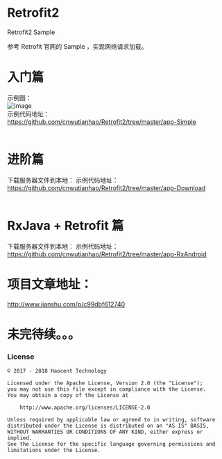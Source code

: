 # Retrofit2
Retrofit2 Sample

参考 Retrofit 官网的 Sample ，实现网络请求加载。

# 入门篇
示例图：
</br>![image](https://github.com/cnwutianhao/Retrofit2/blob/master/screenshoot/Loading%20to%20Content.gif)
</br>示例代码地址：
</br>https://github.com/cnwutianhao/Retrofit2/tree/master/app-Simple
</br>
</br>
# 进阶篇
下载服务器文件到本地：
示例代码地址：
</br>https://github.com/cnwutianhao/Retrofit2/tree/master/app-Download
</br>
</br>
# RxJava + Retrofit 篇
下载服务器文件到本地：
示例代码地址：
</br>https://github.com/cnwutianhao/Retrofit2/tree/master/app-RxAndroid

# 项目文章地址：
http://www.jianshu.com/p/c99dbf612740

# 未完待续。。。

### License
```
© 2017 - 2018 Haocent Technology

Licensed under the Apache License, Version 2.0 (the "License");
you may not use this file except in compliance with the License.
You may obtain a copy of the License at

    http://www.apache.org/licenses/LICENSE-2.0

Unless required by applicable law or agreed to in writing, software
distributed under the License is distributed on an "AS IS" BASIS,
WITHOUT WARRANTIES OR CONDITIONS OF ANY KIND, either express or implied.
See the License for the specific language governing permissions and
limitations under the License.
```
